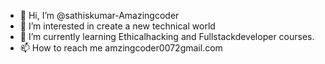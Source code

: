 - 👋 Hi, I’m @sathiskumar-Amazingcoder
- 👀 I’m interested in create a new technical world
- 🌱 I’m currently learning Ethicalhacking and Fullstackdeveloper courses.
- 📫 How to reach me amzingcoder0072gmail.com

<!---
sathiskumar-Amazingcoder/sathiskumar-Amazingcoder is a ✨ special ✨ repository because its `README.md` (this file) appears on your GitHub profile.
You can click the Preview link to take a look at your changes.
--->
